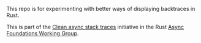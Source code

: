 This repo is for experimenting with better ways of displaying backtraces in Rust.

This is part of the [Clean async stack traces](https://github.com/rust-lang/wg-async-foundations/issues/251) initiative in the Rust [Async Foundations Working Group](https://rust-lang.github.io/wg-async-foundations/).
